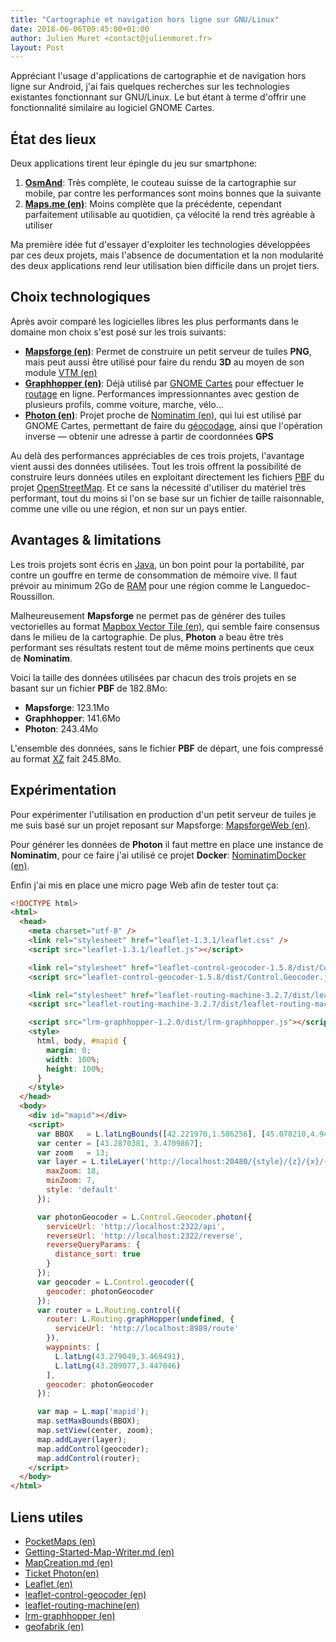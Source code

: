 ```yaml
---
title: "Cartographie et navigation hors ligne sur GNU/Linux"
date: 2018-06-06T09:45:00+01:00
author: Julien Muret <contact@julienmuret.fr>
layout: Post
---
```


Appréciant l'usage d'applications de cartographie et de navigation hors ligne
sur Android, j'ai fais quelques recherches sur les technologies existantes
fonctionnant sur GNU/Linux. Le but étant à terme d'offrir une fonctionnalité
similaire au logiciel GNOME Cartes.

<!-- more -->

## État des lieux

Deux applications tirent leur épingle du jeu sur smartphone:

1. __[OsmAnd][1]__: Très complète, le couteau suisse de la cartographie sur
mobile, par contre les performances sont moins bonnes que la suivante
2. __[Maps.me (en)][2]__: Moins complète que la précédente, cependant
parfaitement utilisable au quotidien, ça vélocité la rend très agréable à
utiliser

Ma première idée fut d'essayer d'exploiter les technologies développées par ces
deux projets, mais l'absence de documentation et la non modularité des deux
applications rend leur utilisation bien difficile dans un projet tiers.

## Choix technologiques

Après avoir comparé les logicielles libres les plus performants dans le domaine
mon choix s'est posé sur les trois suivants:

- __[Mapsforge (en)][3]__: Permet de construire un petit serveur de tuiles
__PNG__, mais peut aussi être utilisé pour faire du rendu __3D__ au moyen de son
module [VTM (en)][6]
- __[Graphhopper (en)][4]__: Déjà utilisé par [GNOME Cartes][7] pour effectuer
le [routage][9] en ligne. Performances impressionnantes avec gestion de
plusieurs profils, comme voiture, marche, vélo...
- __[Photon (en)][5]__: Projet proche de [Nominatim (en)][10], qui lui est
utilisé par GNOME Cartes, permettant de faire du [géocodage][8], ainsi que
l'opération inverse — obtenir une adresse à partir de coordonnées __GPS__

Au delà des performances appréciables de ces trois projets, l'avantage vient
aussi des données utilisées. Tout les trois offrent la possibilité de construire
leurs données utiles en exploitant directement les fichiers [PBF][11] du projet
[OpenStreetMap][12]. Et ce sans la nécessité d'utiliser du matériel très
performant, tout du moins si l'on se base sur un fichier de taille raisonnable,
comme une ville ou une région, et non sur un pays entier.

## Avantages & limitations

Les trois projets sont écris en [Java][13], un bon point pour la portabilité,
par contre un gouffre en terme de consommation de mémoire vive. Il faut prévoir
au minimum 2Go de [RAM][14] pour une région comme le Languedoc-Roussillon.

Malheureusement __Mapsforge__ ne permet pas de générer des tuiles vectorielles
au format [Mapbox Vector Tile (en)][15], qui semble faire consensus dans le
milieu de la cartographie. De plus, __Photon__ a beau être très performant ses
résultats restent tout de même moins pertinents que ceux de __Nominatim__.

Voici la taille des données utilisées par chacun des trois projets en se basant
sur un fichier __PBF__ de 182.8Mo:

- __Mapsforge__: 123.1Mo
- __Graphhopper__: 141.6Mo
- __Photon__: 243.4Mo

L'ensemble des données, sans le fichier __PBF__ de départ, une fois compressé au
format [XZ][16] fait 245.8Mo.

## Expérimentation

Pour expérimenter l'utilisation en production d'un petit serveur de tuiles je me
suis basé sur un projet reposant sur Mapsforge: [MapsforgeWeb (en)][17].

Pour générer les données de __Photon__ il faut mettre en place une instance de
__Nominatim__, pour ce faire j'ai utilisé ce projet __Docker__:
[NominatimDocker (en)][18].

Enfin j'ai mis en place une micro page Web afin de tester tout ça:

```html
<!DOCTYPE html>
<html>
  <head>
    <meta charset="utf-8" />
    <link rel="stylesheet" href="leaflet-1.3.1/leaflet.css" />
    <script src="leaflet-1.3.1/leaflet.js"></script>

    <link rel="stylesheet" href="leaflet-control-geocoder-1.5.8/dist/Control.Geocoder.css" />
    <script src="leaflet-control-geocoder-1.5.8/dist/Control.Geocoder.js"></script>

    <link rel="stylesheet" href="leaflet-routing-machine-3.2.7/dist/leaflet-routing-machine.css" />
    <script src="leaflet-routing-machine-3.2.7/dist/leaflet-routing-machine.js"></script>

    <script src="lrm-graphhopper-1.2.0/dist/lrm-graphhopper.js"></script>
    <style>
      html, body, #mapid {
        margin: 0;
        width: 100%;
        height: 100%;
      }
    </style>
  </head>
  <body>
    <div id="mapid"></div>
    <script>
      var BBOX   = L.latLngBounds([42.221970,1.586256], [45.078210,4.947979]);
      var center = [43.2870381, 3.4709867];
      var zoom   = 13;
      var layer = L.tileLayer('http://localhost:20480/{style}/{z}/{x}/{y}', {
        maxZoom: 18,
        minZoom: 7,
        style: 'default'
      });

      var photonGeocoder = L.Control.Geocoder.photon({
        serviceUrl: 'http://localhost:2322/api',
        reverseUrl: 'http://localhost:2322/reverse',
        reverseQueryParams: {
          distance_sort: true
        }
      });
      var geocoder = L.Control.geocoder({
        geocoder: photonGeocoder
      });
      var router = L.Routing.control({
        router: L.Routing.graphHopper(undefined, {
          serviceUrl: 'http://localhost:8989/route'
        }),
        waypoints: [
          L.latLng(43.279049,3.469491),
          L.latLng(43.289077,3.447046)
        ],
        geocoder: photonGeocoder
      });

      var map = L.map('mapid');
      map.setMaxBounds(BBOX);
      map.setView(center, zoom);
      map.addLayer(layer);
      map.addControl(geocoder);
      map.addControl(router);
    </script>
  </body>
</html>
```

## Liens utiles

- [PocketMaps (en)][19]
- [Getting-Started-Map-Writer.md (en)][20]
- [MapCreation.md (en)][21]
- [Ticket Photon(en)][22]
- [Leaflet (en)][23]
- [leaflet-control-geocoder (en)][24]
- [leaflet-routing-machine(en)][25]
- [lrm-graphhopper (en)][26]
- [geofabrik (en)][27]

<!-- Liens -->

[1]: https://fr.wikipedia.org/wiki/OsmAnd
[2]: https://en.wikipedia.org/wiki/Maps.me
[3]: https://github.com/mapsforge/mapsforge
[4]: https://github.com/graphhopper/graphhopper
[5]: https://github.com/komoot/photon
[6]: https://github.com/mapsforge/vtm
[7]: https://fr.wikipedia.org/wiki/GNOME_Cartes
[8]: https://fr.wikipedia.org/wiki/G%C3%A9ocodage
[9]: https://fr.wikipedia.org/wiki/Routage
[10]: https://github.com/openstreetmap/Nominatim
[11]: https://fr.wikipedia.org/wiki/Protocol_Buffers
[12]: https://fr.wikipedia.org/wiki/OpenStreetMap
[13]: https://fr.wikipedia.org/wiki/Java_(langage)
[14]: https://fr.wikipedia.org/wiki/M%C3%A9moire_vive
[15]: https://www.mapbox.com/vector-tiles/specification/
[16]: https://fr.wikipedia.org/wiki/XZ_(format_de_fichier)
[17]: https://github.com/virus-warnning/mapsforge-web
[18]: https://github.com/mediagis/nominatim-docker
[19]: https://github.com/junjunguo/PocketMaps
[20]: https://github.com/mapsforge/mapsforge/blob/master/docs/Getting-Started-Map-Writer.md
[21]: https://github.com/mapsforge/mapsforge/blob/master/docs/MapCreation.md
[22]: https://github.com/komoot/photon/issues/328
[23]: https://github.com/Leaflet/Leaflet
[24]: https://github.com/perliedman/leaflet-control-geocoder
[25]: https://github.com/perliedman/leaflet-routing-machine
[26]: https://github.com/perliedman/lrm-graphhopper
[27]: https://download.geofabrik.de/
